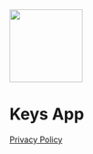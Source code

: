 <img src="https://github.com/TaimurAyaz/Keys_Support/assets/7026217/14a715fe-d2aa-4ef3-8413-a91377086aa6" width="128">

# Keys App

[Privacy Policy](https://www.taimurayaz.com/projects/keys)
